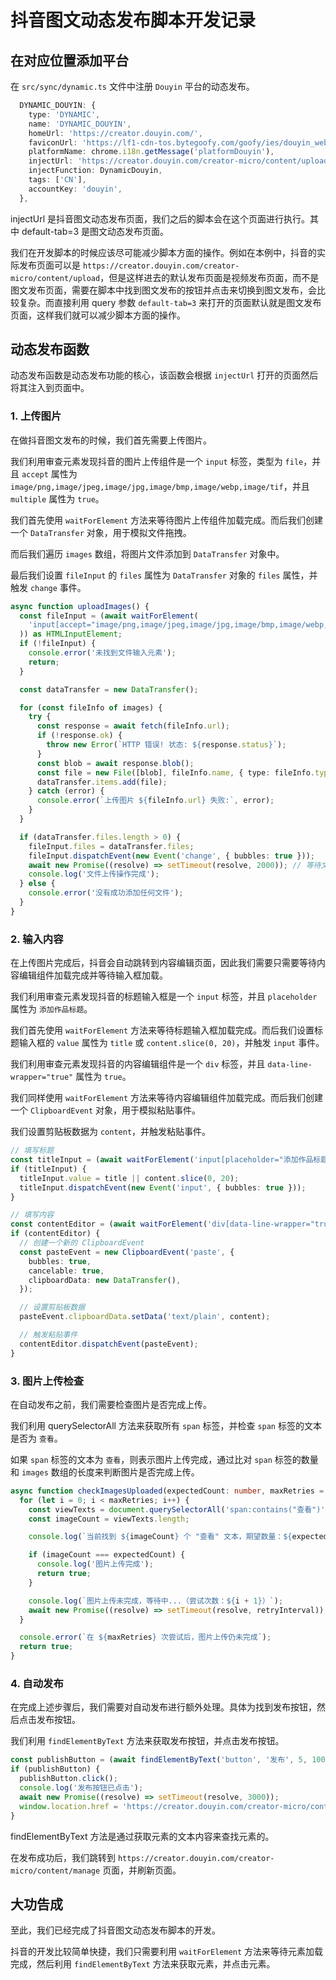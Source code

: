 # 抖音图文动态发布脚本开发记录

## 在对应位置添加平台

在 `src/sync/dynamic.ts` 文件中注册 `Douyin` 平台的动态发布。

```ts
  DYNAMIC_DOUYIN: {
    type: 'DYNAMIC',
    name: 'DYNAMIC_DOUYIN',
    homeUrl: 'https://creator.douyin.com/',
    faviconUrl: 'https://lf1-cdn-tos.bytegoofy.com/goofy/ies/douyin_web/public/favicon.ico',
    platformName: chrome.i18n.getMessage('platformDouyin'),
    injectUrl: 'https://creator.douyin.com/creator-micro/content/upload?default-tab=3',
    injectFunction: DynamicDouyin,
    tags: ['CN'],
    accountKey: 'douyin',
  },
```

injectUrl 是抖音图文动态发布页面，我们之后的脚本会在这个页面进行执行。其中 default-tab=3 是图文动态发布页面。

我们在开发脚本的时候应该尽可能减少脚本方面的操作。例如在本例中，抖音的实际发布页面可以是 `https://creator.douyin.com/creator-micro/content/upload`，但是这样进去的默认发布页面是视频发布页面，而不是图文发布页面，需要在脚本中找到图文发布的按钮并点击来切换到图文发布，会比较复杂。而直接利用 query 参数 `default-tab=3` 来打开的页面默认就是图文发布页面，这样我们就可以减少脚本方面的操作。

## 动态发布函数

动态发布函数是动态发布功能的核心，该函数会根据 `injectUrl` 打开的页面然后将其注入到页面中。

### 1. 上传图片

在做抖音图文发布的时候，我们首先需要上传图片。

我们利用审查元素发现抖音的图片上传组件是一个 `input` 标签，类型为 `file`，并且 `accept` 属性为 `image/png,image/jpeg,image/jpg,image/bmp,image/webp,image/tif`，并且 `multiple` 属性为 `true`。

我们首先使用 `waitForElement` 方法来等待图片上传组件加载完成。而后我们创建一个 `DataTransfer` 对象，用于模拟文件拖拽。

而后我们遍历 `images` 数组，将图片文件添加到 `DataTransfer` 对象中。

最后我们设置 `fileInput` 的 `files` 属性为 `DataTransfer` 对象的 `files` 属性，并触发 `change` 事件。

```ts
async function uploadImages() {
  const fileInput = (await waitForElement(
    'input[accept="image/png,image/jpeg,image/jpg,image/bmp,image/webp,image/tif"][multiple][type="file"]',
  )) as HTMLInputElement;
  if (!fileInput) {
    console.error('未找到文件输入元素');
    return;
  }

  const dataTransfer = new DataTransfer();

  for (const fileInfo of images) {
    try {
      const response = await fetch(fileInfo.url);
      if (!response.ok) {
        throw new Error(`HTTP 错误! 状态: ${response.status}`);
      }
      const blob = await response.blob();
      const file = new File([blob], fileInfo.name, { type: fileInfo.type });
      dataTransfer.items.add(file);
    } catch (error) {
      console.error(`上传图片 ${fileInfo.url} 失败:`, error);
    }
  }

  if (dataTransfer.files.length > 0) {
    fileInput.files = dataTransfer.files;
    fileInput.dispatchEvent(new Event('change', { bubbles: true }));
    await new Promise((resolve) => setTimeout(resolve, 2000)); // 等待文件处理
    console.log('文件上传操作完成');
  } else {
    console.error('没有成功添加任何文件');
  }
}
```

### 2. 输入内容

在上传图片完成后，抖音会自动跳转到内容编辑页面，因此我们需要只需要等待内容编辑组件加载完成并等待输入框加载。

我们利用审查元素发现抖音的标题输入框是一个 `input` 标签，并且 `placeholder` 属性为 `添加作品标题`。

我们首先使用 `waitForElement` 方法来等待标题输入框加载完成。而后我们设置标题输入框的 `value` 属性为 `title` 或 `content.slice(0, 20)`，并触发 `input` 事件。

我们利用审查元素发现抖音的内容编辑组件是一个 `div` 标签，并且 `data-line-wrapper="true"` 属性为 `true`。

我们同样使用 `waitForElement` 方法来等待内容编辑组件加载完成。而后我们创建一个 `ClipboardEvent` 对象，用于模拟粘贴事件。

我们设置剪贴板数据为 `content`，并触发粘贴事件。

```ts
// 填写标题
const titleInput = (await waitForElement('input[placeholder="添加作品标题"]')) as HTMLInputElement;
if (titleInput) {
  titleInput.value = title || content.slice(0, 20);
  titleInput.dispatchEvent(new Event('input', { bubbles: true }));
}

// 填写内容
const contentEditor = (await waitForElement('div[data-line-wrapper="true"]')) as HTMLDivElement;
if (contentEditor) {
  // 创建一个新的 ClipboardEvent
  const pasteEvent = new ClipboardEvent('paste', {
    bubbles: true,
    cancelable: true,
    clipboardData: new DataTransfer(),
  });

  // 设置剪贴板数据
  pasteEvent.clipboardData.setData('text/plain', content);

  // 触发粘贴事件
  contentEditor.dispatchEvent(pasteEvent);
}
```

### 3. 图片上传检查

在自动发布之前，我们需要检查图片是否完成上传。

我们利用 querySelectorAll 方法来获取所有 `span` 标签，并检查 `span` 标签的文本是否为 `查看`。

如果 `span` 标签的文本为 `查看`，则表示图片上传完成，通过比对 `span` 标签的数量和 `images` 数组的长度来判断图片是否完成上传。

```ts
async function checkImagesUploaded(expectedCount: number, maxRetries = 10, retryInterval = 3000): Promise<boolean> {
  for (let i = 0; i < maxRetries; i++) {
    const viewTexts = document.querySelectorAll('span:contains("查看")');
    const imageCount = viewTexts.length;

    console.log(`当前找到 ${imageCount} 个 "查看" 文本，期望数量：${expectedCount}`);

    if (imageCount === expectedCount) {
      console.log('图片上传完成');
      return true;
    }

    console.log(`图片上传未完成，等待中...（尝试次数：${i + 1}）`);
    await new Promise((resolve) => setTimeout(resolve, retryInterval));
  }

  console.error(`在 ${maxRetries} 次尝试后，图片上传仍未完成`);
  return true;
}
```

### 4. 自动发布

在完成上述步骤后，我们需要对自动发布进行额外处理。具体为找到发布按钮，然后点击发布按钮。

我们利用 `findElementByText` 方法来获取发布按钮，并点击发布按钮。

```ts
const publishButton = (await findElementByText('button', '发布', 5, 1000)) as HTMLButtonElement;
if (publishButton) {
  publishButton.click();
  console.log('发布按钮已点击');
  await new Promise((resolve) => setTimeout(resolve, 3000));
  window.location.href = 'https://creator.douyin.com/creator-micro/content/manage';
}
```

findElementByText 方法是通过获取元素的文本内容来查找元素的。

在发布成功后，我们跳转到 `https://creator.douyin.com/creator-micro/content/manage` 页面，并刷新页面。

## 大功告成

至此，我们已经完成了抖音图文动态发布脚本的开发。

抖音的开发比较简单快捷，我们只需要利用 `waitForElement` 方法来等待元素加载完成，然后利用 `findElementByText` 方法来获取元素，并点击元素。

